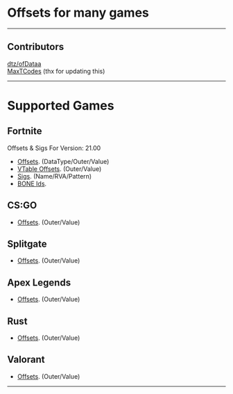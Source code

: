 # Offsets for many games

---------------------
## Contributors
[dtz/ofDataa](https://github.com/ofDataa/) <br>
[MaxTCodes](https://github.com/MaxTCodes) (thx for updating this)

---------------------
# Supported Games

## Fortnite

Offsets & Sigs For Version: 21.00

- [Offsets](https://github.com/ofDataa/offsets/blob/main/fortnite/all_offsets-21.00). (DataType/Outer/Value)
- [VTable Offsets](https://github.com/ofDataa/offsets/blob/main/fortnite/vtable-offsets). (Outer/Value)
- [Sigs](https://github.com/ofDataa/offsets/blob/main/fortnite/sigs). (Name/RVA/Pattern)
- [BONE Ids](https://github.com/ofDataa/offsets/blob/main/fortnite/BoneIDS.cpp).

## CS:GO

- [Offsets](https://github.com/ofDataa/offsets/blob/main/csgo/offsets). (Outer/Value)

## Splitgate

- [Offsets](https://github.com/ofDataa/offsets/blob/main/splitgate/offsets). (Outer/Value)

## Apex Legends

- [Offsets](https://github.com/ofDataa/offsets/blob/main/apexlegends/offsets). (Outer/Value)

## Rust

- [Offsets](https://github.com/ofDataa/offsets/blob/main/rust/offsets). (Outer/Value)

## Valorant

- [Offsets](https://github.com/ofDataa/offsets/blob/main/rust/offsets). (Outer/Value)

---------------------
